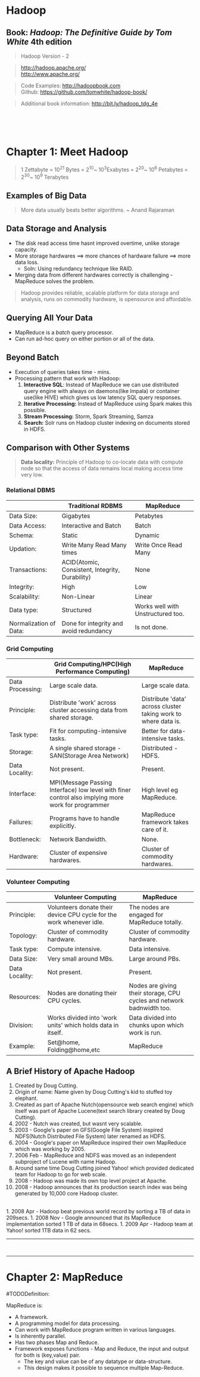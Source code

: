 # Hadoop

## Book: *Hadoop: The Definitive Guide by Tom White* 4th edition

> Hadoop Version - 2

>http://hadoop.apache.org/  
> http://www.apache.org/

> Code Examples: http://hadoopbook.com  
Github: https://github.com/tomwhite/hadoop-book/

> Additional book information: http://bit.ly/hadoop_tdg_4e

<br><br><br>
# Chapter 1: Meet Hadoop

<!-- #TODO verify -->
>1 Zettabyte = 10<sup>21</sup> Bytes = 2<sup>10</sup>~ 10<sup>3</sup>Exabytes = 2<sup>20</sup>~ 10<sup>6</sup> Petabytes = 2<sup>30</sup>~ 10<sup>9</sup> Terabytes 

## Examples of Big Data
<!-- #TODO find contemporary big data examples -->

>More data usually beats better algorithms. ~ Anand Rajaraman

## Data Storage and Analysis
- The disk read access time hasnt improved overtime, unlike storage capacity.
- More storage hardwares $\implies$ more chances of hardware failure $\implies$ more data loss.
    - Soln: Using redundancy technique like RAID.
- Merging data from different hardwares correctly is challenging - MapReduce solves the problem.  
> Hadoop provides reliable, scalable platform for data storage and analysis, runs on commodity hardware, is opensource and affordable.

## Querying All Your Data
- MapReduce is a _batch_ query processor.
- Can run ad-hoc query on either portion or all of the data.

## Beyond Batch
- Execution of queries takes time - mins.
- Processing pattern that work with Hadoop:
    1. **Interactive SQL**: Instead of MapReduce we can use distributed query engine with always on daemons(like Impala) or container use(like HIVE) which gives us low latency SQL query responses.
    1. **Iterative Processing:** Instead of MapReduce using Spark makes this possible.
    1. **Stream Processing:** Storm, Spark Streaming, Samza
    1. **Search:** Solr runs on Hadoop cluster indexing on documents stored in HDFS.

## Comparison with Other Systems

>**Data locality:** Principle of Hadoop to co-locate data with compute node so that the access of data remains local making access time very low.
### Relational DBMS

| | Traditional RDBMS | MapReduce|
|--|--|--|
|Data Size: | Gigabytes | Petabytes |
|Data Access: | Interactive and Batch | Batch |
|Schema: | Static | Dynamic |
|Updation: | Write Many Read Many times | Write Once Read Many |
|Transactions: | ACID(Atomic, Consistent, Integrity, Durability) | None |
|Integrity: | High | Low|
|Scalability: | Non-Linear | Linear |
|Data type: | Structured | Works well with Unstructured too. |
|Normalization of Data: | Done for integrity and avoid redundancy | Is not done. |

### Grid Computing
| | Grid Computing/HPC(High Performance Computing) | MapReduce |
|--|--|--|
|Data Processing: | Large scale data. | Large scale data. |
|Principle: | Distribute 'work' across cluster accessing data from shared storage. | Distribute 'data' across cluster taking work to where data is.
|Task type: | Fit for computing-intensive tasks. | Better for data-intensive tasks. |
|Storage: | A single shared storage -SAN(Storage Area Network) | Distributed -HDFS. |
|Data Locality: | Not present. | Present. |
|Interface: | MPI(Message Passing Interface) low level with finer control also implying more work for programmer | High level eg MapReduce. |
|Failures: | Programs have to handle explicitly. | MapReduce framework takes care of it.|
|Bottleneck: | Network Bandwidth. | None. |
|Hardware: | Cluster of expensive hardwares. | Cluster of commodity hardwares. |
<!-- #TODO: check hadoop bottleneck -->



### Volunteer Computing
| | Volunteer Computing | MapReduce |
|--|--|--|
|Principle: | Volunteers donate their device CPU cycle for the work whenever idle. | The nodes are engaged for MapReduce totally. |
|Topology: | Cluster of commodity hardware. | Cluster of commodity hardware.|
|Task type: | Compute intensive. | Data intensive. |
|Data Size: | Very small around MBs. | Large around PBs. |
|Data Locality: | Not present. | Present. |
|Resources: | Nodes are donating their CPU cycles. | Nodes are giving their storage, CPU cycles and network badnwidth too. |
|Division: | Works divided into 'work units' which holds data in itself. | Data divided into chunks upon which work is run. |
|Example: | Set@home, Folding@home,etc | MapReduce |

## A Brief History of Apache Hadoop

1. Created by Doug Cutting.
1. Origin of name: Name given by Doug Cutting's kid to stuffed toy elephant.
1. Created as part of Apache Nutch(opensource web search engine) which itself was part of Apache Lucene(text search library created by Doug Cutting).
1. 2002 - Nutch was created, but wasnt very scalable.
1. 2003 - Google's paper on GFS(Google File System) inspired NDFS(Nutch Distributed File System) later renamed as HDFS.
1. 2004 - Google's paper on MapReduce inspired their own MapReduce which was working by 2005.
1. 2006 Feb - MapReduce and NDFS was moved as an independent subproject of Lucene with name Hadoop.
1. Around same time Doug Cutting joined Yahoo! which provided dedicated team for Hadoop to go for web scale.
1. 2008 - Hadoop was made its own top level project at Apache.
1. 2008 -  Hadoop announces that its production search index was being generated by 10,000 core Hadoop cluster.  

<br>
1. 2008 Apr - Hadoop beat previous world record by sorting a TB of data in 209secs.
1. 2008 Nov - Google announced that its MapReduce implementation sorted 1 TB of data in 68secs.
1. 2009 Apr - Hadoop team at Yahoo! sorted 1TB data in 62 secs.

<hr>
<br>
<hr>

# Chapter 2: MapReduce

#TODODefinition:

MapReduce is:
- A framework.
- A programming model for data processing.
- Can work with MapReduce program written in various languages.
- Is inherently parallel.
- Has two phases Map and Reduce.
- Framework exposes functions - Map and Reduce, the input and output for both is (key,value) pair.
    - The key and value can be of any datatype or data-structure.
    - This design makes it possible to sequence multiple Map-Reduce.

